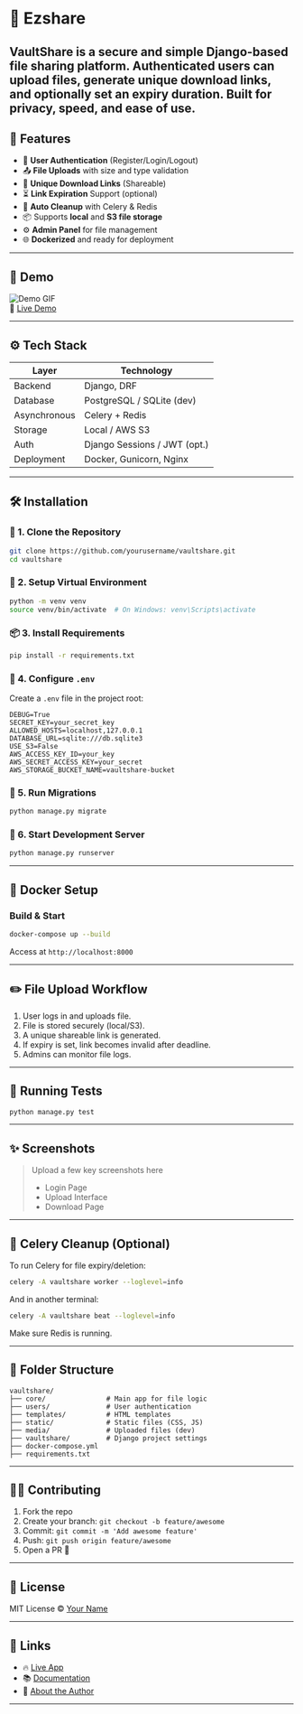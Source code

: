 # 🔐 Ezshare

VaultShare is a secure and simple Django-based file sharing platform. Authenticated users can upload files, generate unique download links, and optionally set an expiry duration. Built for privacy, speed, and ease of use.
---

## 🚀 Features

- 🔐 **User Authentication** (Register/Login/Logout)
- 📤 **File Uploads** with size and type validation
- 🔗 **Unique Download Links** (Shareable)
- ⏳ **Link Expiration** Support (optional)
- 🧹 **Auto Cleanup** with Celery & Redis
- 📦 Supports **local** and **S3 file storage**
- ⚙️ **Admin Panel** for file management
- 🌐 **Dockerized** and ready for deployment

---

## 📸 Demo

![Demo GIF](https://yourdomain.com/demo.gif)  
🔗 [Live Demo](https://vaultshare.yourdomain.com)

---

## ⚙️ Tech Stack

| Layer       | Technology                    |
|-------------|-------------------------------|
| Backend     | Django, DRF                   |
| Database    | PostgreSQL / SQLite (dev)     |
| Asynchronous| Celery + Redis                |
| Storage     | Local / AWS S3                |
| Auth        | Django Sessions / JWT (opt.)  |
| Deployment  | Docker, Gunicorn, Nginx       |

---

## 🛠️ Installation

### 🔧 1. Clone the Repository

```bash
git clone https://github.com/yourusername/vaultshare.git
cd vaultshare
````

### 🧪 2. Setup Virtual Environment

```bash
python -m venv venv
source venv/bin/activate  # On Windows: venv\Scripts\activate
```

### 📦 3. Install Requirements

```bash
pip install -r requirements.txt
```

### 🔐 4. Configure `.env`

Create a `.env` file in the project root:

```env
DEBUG=True
SECRET_KEY=your_secret_key
ALLOWED_HOSTS=localhost,127.0.0.1
DATABASE_URL=sqlite:///db.sqlite3
USE_S3=False
AWS_ACCESS_KEY_ID=your_key
AWS_SECRET_ACCESS_KEY=your_secret
AWS_STORAGE_BUCKET_NAME=vaultshare-bucket
```

### 🔄 5. Run Migrations

```bash
python manage.py migrate
```

### 🚀 6. Start Development Server

```bash
python manage.py runserver
```

---

## 🐳 Docker Setup

### Build & Start

```bash
docker-compose up --build
```

Access at `http://localhost:8000`

---

## ✏️ File Upload Workflow

1. User logs in and uploads file.
2. File is stored securely (local/S3).
3. A unique shareable link is generated.
4. If expiry is set, link becomes invalid after deadline.
5. Admins can monitor file logs.

---

## 🧪 Running Tests

```bash
python manage.py test
```

---

## ✨ Screenshots

> Upload a few key screenshots here
>
> * Login Page
> * Upload Interface
> * Download Page

---

## 🧹 Celery Cleanup (Optional)

To run Celery for file expiry/deletion:

```bash
celery -A vaultshare worker --loglevel=info
```

And in another terminal:

```bash
celery -A vaultshare beat --loglevel=info
```

Make sure Redis is running.

---

## 📂 Folder Structure

```
vaultshare/
├── core/               # Main app for file logic
├── users/              # User authentication
├── templates/          # HTML templates
├── static/             # Static files (CSS, JS)
├── media/              # Uploaded files (dev)
├── vaultshare/         # Django project settings
├── docker-compose.yml
├── requirements.txt
```

---

## 🧑‍💻 Contributing

1. Fork the repo
2. Create your branch: `git checkout -b feature/awesome`
3. Commit: `git commit -m 'Add awesome feature'`
4. Push: `git push origin feature/awesome`
5. Open a PR 🙌

---

## 📄 License

MIT License © [Your Name](https://github.com/yourusername)

---

## 🔗 Links

* 🔥 [Live App](https://vaultshare.yourdomain.com)
* 📚 [Documentation](https://docs.yourdomain.com)
* 🧠 [About the Author](https://yourportfolio.com)

---


